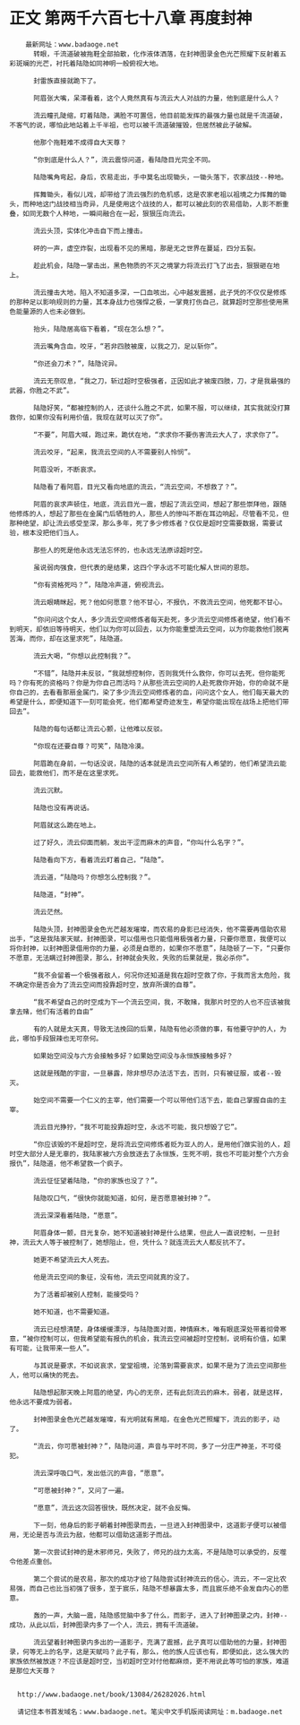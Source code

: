 # 正文 第两千六百七十八章 再度封神
        最新网址：www.badaoge.net
          转眼，千流道破被拖鞋全部拍散，化作液体洒落，在封神图录金色光芒照耀下反射着五彩斑斓的光芒，衬托着陆隐如同神明一般俯视大地。
      
          封雷族直接就跪下了。
      
          阿眉张大嘴，呆滞看着，这个人竟然真有与流云大人对战的力量，他到底是什么人？
      
          流云瞳孔陡缩，盯着陆隐，满脸不可置信，他目前能发挥的最强力量也就是千流道破，不客气的说，哪怕此地站着上千半祖，也可以被千流道破摧毁，但居然被此子破解。
      
          他那个拖鞋难不成得自大天尊？
      
          “你到底是什么人？”，流云震惊问道，看陆隐目光完全不同。
      
          陆隐嘴角弯起，身后，农易走出，手中莫名出现锄头，一锄头落下，农家战技--种地。
      
          挥舞锄头，看似儿戏，却带给了流云强烈的危机感，这是农家老祖以祖境之力挥舞的锄头，而种地这门战技相当奇异，凡是使用这个战技的人，都可以被此刻的农易借助，人影不断重叠，如同无数个人种地，一瞬间融合在一起，狠狠压向流云。
      
          流云头顶，实体化冲击自下而上撞击。
      
          砰的一声，虚空炸裂，出现看不见的黑暗，那是无之世界在蔓延，四分五裂。
      
          趁此机会，陆隐一掌击出，黑色物质的不灭之境掌力将流云打飞了出去，狠狠砸在地上。
      
          流云撞击大地，陷入不知道多深，一口血咳出，心中越发震撼，此子凭的不仅仅是修炼的那种足以影响规则的力量，其本身战力也强悍之极，一掌竟打伤自己，就算超时空那些使用黑色能量源的人也未必做到。
      
          抬头，陆隐居高临下看着，“现在怎么想？”。
      
          流云嘴角含血，咬牙，“若非四肢被废，以我之刀，足以斩你”。
      
          “你还会刀术？”，陆隐诧异。
      
          流云无奈叹息，“我之刀，斩过超时空极强者，正因如此才被废四肢，刀，才是我最强的武器，你胜之不武”。
      
          陆隐好笑，“都被控制的人，还谈什么胜之不武，如果不服，可以继续，其实我就没打算救你，如果你没有利用价值，我现在就可以灭了你”。
      
          “不要”，阿眉大喊，跑过来，跪伏在地，“求求你不要伤害流云大人了，求求你了”。
      
          流云咬牙，“起来，我流云空间的人不需要别人怜悯”。
      
          阿眉没听，不断哀求。
      
          陆隐看了看阿眉，目光又看向地底的流云，“流云空间，不想救了？”。
      
          阿眉的哀求声顿住，地底，流云目光一震，想起了流云空间，想起了那些崇拜他，跟随他修炼的人，想起了那些在金属门后牺牲的人，那些人的惨叫不断在耳边响起，尽管看不见，但那种绝望，却让流云感受至深，那么多年，死了多少修炼者？仅仅是超时空需要数据，需要试验，根本没把他们当人。
      
          那些人的死是他永远无法忘怀的，也永远无法原谅超时空。
      
          虽说弱肉强食，但代表的是结果，这四个字永远不可能化解人世间的恩怨。
      
          “你有资格死吗？”，陆隐冷声道，俯视流云。
      
          流云眼睛眯起，死？他如何愿意？他不甘心，不报仇，不救流云空间，他死都不甘心。
      
          “你问问这个女人，多少流云空间修炼者每天赴死，多少流云空间修炼者绝望，他们看不到明天，却依旧等待明天，他们以为你可以回去，以为你能重塑流云空间，以为你能救他们脱离苦海，而你，却在这里求死”，陆隐道。
      
          流云大喝，“你想以此控制我？”。
      
          “不错”，陆隐并未反驳，“我就想控制你，否则我凭什么救你，你可以去死，但你能死吗？你有死的资格吗？你是为你自己而活吗？从那些流云空间的人赴死救你开始，你的命就不是你自己的，去看看那扇金属门，染了多少流云空间修炼者的血，问问这个女人，他们每天最大的希望是什么，即便知道下一刻可能会死，他们都希望奇迹发生，希望你能出现在战场上把他们带回去”。
      
          陆隐的每句话都让流云心颤，让他难以反驳。
      
          “你现在还要自尊？可笑”，陆隐冷漠。
      
          阿眉跪在身前，一句话没说，陆隐的话本就是流云空间所有人希望的，他们希望流云能回去，能救他们，而不是在这里求死。
      
          流云沉默。
      
          陆隐也没有再说话。
      
          阿眉就这么跪在地上。
      
          过了好久，流云仰面而躺，发出干涩而麻木的声音，“你叫什么名字？”。
      
          陆隐看向下方，看着流云盯着自己，“陆隐”。
      
          流云道，“陆隐吗？你想怎么控制我？”。
      
          陆隐道，“封神”。
      
          流云茫然。
      
          陆隐头顶，封神图录金色光芒越发璀璨，而农易的身影已经消失，他不需要再借助农易出手，“这是我陆家天赋，封神图录，可以借用也只能借用极强者力量，只要你愿意，我便可以将你封神，以封神图录借用你的力量，必须是自愿的，如果你不愿意”，陆隐顿了一下，“只要你不愿意，无法瞒过封神图录，那么，封神就会失败，失败的后果就是，我必杀你”。
      
          “我不会留着一个极强者敌人，何况你还知道是我在超时空救了你，于我而言太危险，我不确定你是否会为了流云空间而投靠超时空，放弃所谓的自尊”。
      
          “我不希望自己的时空成为下一个流云空间，我，不敢赌，我那片时空的人也不应该被我拿去赌，他们有活着的自由”
      
          有的人就是太天真，导致无法挽回的后果，陆隐有他必须做的事，有他要守护的人，为此，哪怕手段狠辣也无可奈何。
      
          如果始空间没与六方会接触多好？如果始空间没与永恒族接触多好？
      
          这就是残酷的宇宙，一旦暴露，除非想尽办法活下去，否则，只有被征服，或者--毁灭。
      
          始空间不需要一个仁义的主宰，他们需要一个可以带他们活下去，能自己掌握自由的主宰。
      
          流云目光狰狞，“我不可能投靠超时空，永远不可能，我只想毁了它”。
      
          “你应该毁的不是超时空，是将流云空间修炼者贬为亚人的人，是用他们做实验的人，超时空大部分人是无辜的，我陆家被六方会放逐去了永恒族，生死不明，我也不可能对整个六方会报仇”，陆隐道，他不希望救一个疯子。
      
          流云怔怔望着陆隐，“你的家族也没了？”。
      
          陆隐叹口气，“很快你就能知道，如何，是否愿意被封神？”。
      
          流云深深看着陆隐，“愿意”。
      
          阿眉身体一颤，目光复杂，她不知道被封神是什么结果，但此人一直说控制，一旦封神，流云大人等于被控制了，她想阻止，但，凭什么？就连流云大人都反抗不了。
      
          她更不希望流云大人死去。
      
          他是流云空间的象征，没有他，流云空间就真的没了。
      
          为了活着却被别人控制，能接受吗？
      
          她不知道，也不需要知道。
      
          流云已经想清楚，身体缓缓漂浮，与陆隐面对面，神情麻木，唯有眼底深处带着彻骨寒意，“被你控制可以，但我希望能有报仇的机会，我流云空间被超时空控制，说明有价值，如果有可能，让我带来一些人”。
      
          与其说是要求，不如说哀求，堂堂祖境，沦落到需要哀求，如果不是为了流云空间那些人，他可以痛快的死去。
      
          陆隐想起那天晚上阿眉的绝望，内心的无奈，还有此刻流云的麻木，弱者，就是这样，他永远不要成为弱者。
      
          封神图录金色光芒越发璀璨，有光明就有黑暗，在金色光芒照耀下，流云的影子，动了。
      
          “流云，你可愿被封神？”，陆隐问道，声音与平时不同，多了一分庄严神圣，不可侵犯。
      
          流云深呼吸口气，发出低沉的声音，“愿意”。
      
          “可愿被封神？”，又问了一遍。
      
          “愿意”，流云这次回答很快，既然决定，就不会反悔。
      
          下一刻，他身后的影子朝着封神图录而去，一旦进入封神图录中，这道影子便可以被借用，无论是否与流云为敌，他都可以借助这道影子而战。
      
          第一次尝试封神的是木邪师兄，失败了，师兄的战力太高，不是陆隐可以承受的，反噬令他差点重创。
      
          第二个尝试的是农易，那次的成功才给了陆隐尝试封神流云的信心，流云，不一定比农易强，而自己也比当初强了很多，至于宸乐，陆隐不想暴露太多，而且宸乐绝不会发自内心的愿意。
      
          轰的一声，大脑一震，陆隐感觉脑中多了什么，而影子，进入了封神图录之内，封神--成功，从此以后，封神图录内多了一个人，流云，拥有千流道破。
      
          流云望着封神图录内多出的一道影子，充满了震撼，此子真可以借助他的力量，封神图录，何等无上的名字，这是天赋吗？此子有，那么，他的族人应该也有，即便如此，这么强大的家族依然被放逐？不应该是超时空，当初超时空对付他都麻烦，更不用说此等可怕的家族，难道是那位大天尊？
      
      
      http://www.badaoge.net/book/13084/26282026.html
      
      请记住本书首发域名：www.badaoge.net。笔尖中文手机版阅读网址：m.badaoge.net